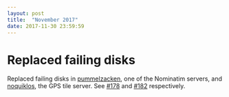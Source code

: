 ```yaml
---
layout: post
title:  "November 2017"
date: 2017-11-30 23:59:59
---
```


# Replaced failing disks

Replaced failing disks in [pummelzacken](https://hardware.openstreetmap.org/servers/pummelzacken.openstreetmap.org/), one of the Nominatim servers, and [noquiklos](https://hardware.openstreetmap.org/servers/noquiklos.openstreetmap.org/), the GPS tile server. See [#178](https://github.com/openstreetmap/operations/issues/178) and [#182](https://github.com/openstreetmap/operations/issues/182) respectively.
